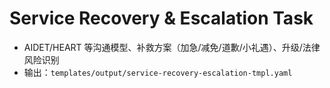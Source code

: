# Service Recovery & Escalation Task

- AIDET/HEART 等沟通模型、补救方案（加急/减免/道歉/小礼遇）、升级/法律风险识别
- 输出：`templates/output/service-recovery-escalation-tmpl.yaml`
